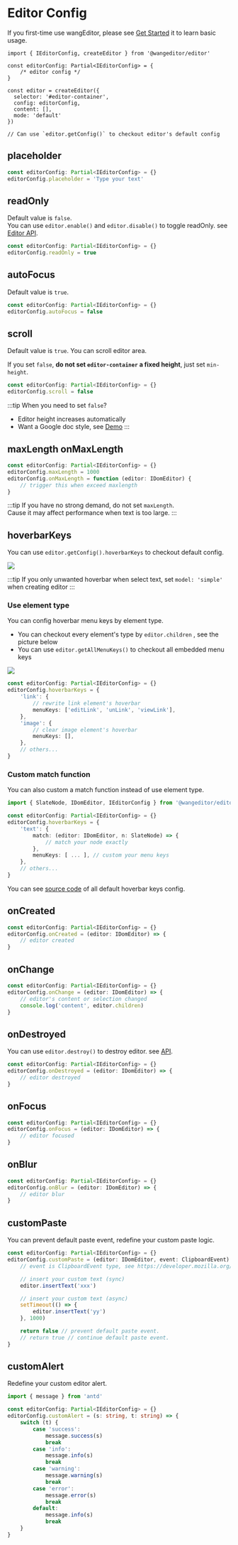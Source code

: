 # Editor Config

If you first-time use wangEditor, please see [Get Started](./getting-started.md) it to learn basic usage.


```ts{4}
import { IEditorConfig, createEditor } from '@wangeditor/editor'

const editorConfig: Partial<IEditorConfig> = {
    /* editor config */
}

const editor = createEditor({
  selector: '#editor-container',
  config: editorConfig,
  content: [],
  mode: 'default'
})

// Can use `editor.getConfig()` to checkout editor's default config
```

## placeholder

```ts
const editorConfig: Partial<IEditorConfig> = {}
editorConfig.placeholder = 'Type your text'
```

## readOnly

Default value is `false`. <br>
You can use `editor.enable()` and `editor.disable()` to toggle readOnly. see [Editor API](./API.md).

```ts
const editorConfig: Partial<IEditorConfig> = {}
editorConfig.readOnly = true
```

## autoFocus

Default value is `true`.

```ts
const editorConfig: Partial<IEditorConfig> = {}
editorConfig.autoFocus = false
```

## scroll

Default value is `true`. You can scroll editor area.

If you set `false`, **do not set `editor-container` a fixed height**, just set `min-height`.

```ts
const editorConfig: Partial<IEditorConfig> = {}
editorConfig.scroll = false
```

:::tip
When you need to set `false`?
- Editor height increases automatically
- Want a Google doc style, see [Demo](https://www.wangeditor.com/demo/en/like-google-doc.html)
:::

## maxLength onMaxLength

```ts
const editorConfig: Partial<IEditorConfig> = {}
editorConfig.maxLength = 1000
editorConfig.onMaxLength = function (editor: IDomEditor) {
    // trigger this when exceed maxlength
}
```

:::tip
If you have no strong demand, do not set `maxLength`.<br>
Cause it may affect performance when text is too large.
:::

## hoverbarKeys

You can use `editor.getConfig().hoverbarKeys` to checkout default config.

![](/v5/image/hoverbar-en.png)

:::tip
If you only unwanted hoverbar when select text, set `model: 'simple'` when creating editor
:::

### Use element type

You can config hoverbar menu keys by element type.<br>

- You can checkout every element's type by `editor.children` , see the picture below
- You can use `editor.getAllMenuKeys()` to checkout all embedded menu keys

![](/v5/image/elem-type-en.png)

```ts
const editorConfig: Partial<IEditorConfig> = {}
editorConfig.hoverbarKeys = {
    'link': {
        // rewrite link element's hoverbar
        menuKeys: ['editLink', 'unLink', 'viewLink'],
    },
    'image': {
        // clear image element's hoverbar
        menuKeys: [],
    },
    // others...
}
```

### Custom match function

You can also custom a match function instead of use element type.

```ts
import { SlateNode, IDomEditor, IEditorConfig } from '@wangeditor/editor'

const editorConfig: Partial<IEditorConfig> = {}
editorConfig.hoverbarKeys = {
    'text': {
        match: (editor: IDomEditor, n: SlateNode) => {
            // match your node exactly
        },
        menuKeys: [ ... ], // custom your menu keys
    },
    // others...
}
```

You can see [source code](https://github.com/wangeditor-team/wangEditor-v5/blob/main/packages/editor/src/init-default-config/config/hoverbar.ts) of all default hoverbar keys config.

## onCreated

```ts
const editorConfig: Partial<IEditorConfig> = {}
editorConfig.onCreated = (editor: IDomEditor) => {
    // editor created
}
```

## onChange

```ts
const editorConfig: Partial<IEditorConfig> = {}
editorConfig.onChange = (editor: IDomEditor) => {
    // editor's content or selection changed
    console.log('content', editor.children)
}
```

## onDestroyed

You can use `editor.destroy()` to destroy editor. see [API](./API.md).

```ts
const editorConfig: Partial<IEditorConfig> = {}
editorConfig.onDestroyed = (editor: IDomEditor) => {
    // editor destroyed
}
```

## onFocus

```ts
const editorConfig: Partial<IEditorConfig> = {}
editorConfig.onFocus = (editor: IDomEditor) => {
    // editor focused
}
```

## onBlur

```ts
const editorConfig: Partial<IEditorConfig> = {}
editorConfig.onBlur = (editor: IDomEditor) => {
    // editor blur
}
```

## customPaste

You can prevent default paste event, redefine your custom paste logic.

```ts
const editorConfig: Partial<IEditorConfig> = {}
editorConfig.customPaste = (editor: IDomEditor, event: ClipboardEvent): boolean => {
    // event is ClipboardEvent type, see https://developer.mozilla.org/zh-CN/docs/Web/API/ClipboardEvent

    // insert your custom text (sync)
    editor.insertText('xxx')

    // insert your custom text (async)
    setTimeout(() => {
        editor.insertText('yy')
    }, 1000)

    return false // prevent default paste event.
    // return true // continue default paste event.
}
```

## customAlert

Redefine your custom editor alert.

```ts
import { message } from 'antd'

const editorConfig: Partial<IEditorConfig> = {}
editorConfig.customAlert = (s: string, t: string) => {
    switch (t) {
        case 'success':
            message.success(s)
            break
        case 'info':
            message.info(s)
            break
        case 'warning':
            message.warning(s)
            break
        case 'error':
            message.error(s)
            break
        default:
            message.info(s)
            break
    }
}
```

